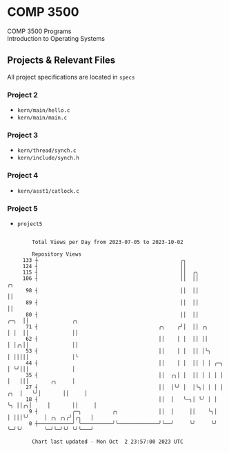 # COMP 3500
COMP 3500 Programs  
Introduction to Operating Systems  
## Projects & Relevant Files
All project specifications are located in `specs`
### Project 2
- `kern/main/hello.c`
- `kern/main/main.c`
### Project 3
- `kern/thread/synch.c`
- `kern/include/synch.h`
### Project 4
- `kern/asst1/catlock.c`
### Project 5
- `project5`

```

        Total Views per Day from 2023-07-05 to 2023-10-02

        Repository Views
     133 ┼                                              ╭╮
     124 ┤                                              ││
     115 ┤                                              ││  ╭╮
     106 ┤                                              ││  ││                   ╭╮
      98 ┤                                              ││  ││                   ││
      89 ┤                                              ││  ││                   ││
      80 ┤                                              ││  ││              ╭─╮  ││              ╭╮
      71 ┤                                       ╭╮    ╭╯│  ││ ╭╮           │ │  ││              ││
      62 ┤                                       ││    │ │  ││ ││           │ │╭╮││              ││
      53 ┤                                       ││    │ │  ││ │╰╮          │ │││││              │╰
      44 ┤                                       ││    │ │  ││ │ │ ╭─╮      │ ╰╯│││              │
      35 ┤                                       ││  ╭╮│ │  ││ │ │ │ │      │   │││       ╭╮     │
      27 ┤                                       ││  │╰╯ │  │╰╮│ │ │ │  ╭╮  │   ╰╯│       ││     │
      18 ┤                                       ││  │   ╰─╮│ ╰╯ │ │ ╰╮ ││╭╮│     │       ││     │
       9 ┤           ╭─╮          ╭╮             ││  │     ││    ╰╮│  │ │││╰╯     │ ╭╮ ╭╮╭╯│╭╮   │
       0 ┼───────────╯ ╰──────────╯╰─────────────╯╰──╯     ╰╯     ╰╯  ╰─╯╰╯       ╰─╯╰─╯╰╯ ╰╯╰───╯

        Chart last updated - Mon Oct  2 23:57:00 2023 UTC
        
```
